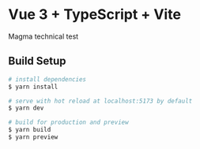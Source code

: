 # Vue 3 + TypeScript + Vite
Magma technical test

## Build Setup

```bash
# install dependencies
$ yarn install

# serve with hot reload at localhost:5173 by default
$ yarn dev

# build for production and preview
$ yarn build
$ yarn preview
```
